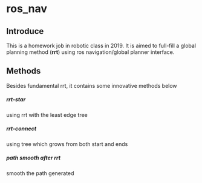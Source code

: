 # ros_nav
## Introduce 

This is a homework job in robotic class in 2019.
It is aimed to full-fill a global planning method (**rrt**) using ros navigation/global planner interface.

## Methods

Besides fundamental rrt, it contains some innovative methods below

##### rrt-star  

using rrt with the least edge tree

##### rrt-connect

using tree which grows from both start and ends

##### path smooth after rrt

smooth the path generated
